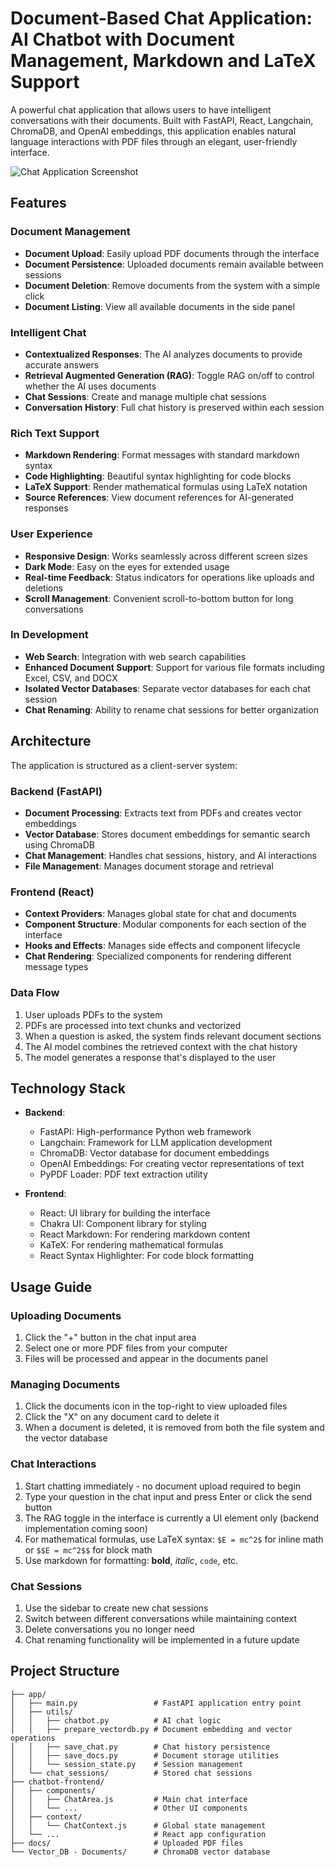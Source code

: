 # Document-Based Chat Application: AI Chatbot with Document Management, Markdown and LaTeX Support

A powerful chat application that allows users to have intelligent conversations with their documents. Built with FastAPI, React, Langchain, ChromaDB, and OpenAI embeddings, this application enables natural language interactions with PDF files through an elegant, user-friendly interface.

![Chat Application Screenshot](path-to-screenshot.png)

## Features

### Document Management
- **Document Upload**: Easily upload PDF documents through the interface
- **Document Persistence**: Uploaded documents remain available between sessions
- **Document Deletion**: Remove documents from the system with a simple click
- **Document Listing**: View all available documents in the side panel

### Intelligent Chat
- **Contextualized Responses**: The AI analyzes documents to provide accurate answers
- **Retrieval Augmented Generation (RAG)**: Toggle RAG on/off to control whether the AI uses documents
- **Chat Sessions**: Create and manage multiple chat sessions
- **Conversation History**: Full chat history is preserved within each session

### Rich Text Support
- **Markdown Rendering**: Format messages with standard markdown syntax
- **Code Highlighting**: Beautiful syntax highlighting for code blocks
- **LaTeX Support**: Render mathematical formulas using LaTeX notation
- **Source References**: View document references for AI-generated responses

### User Experience
- **Responsive Design**: Works seamlessly across different screen sizes
- **Dark Mode**: Easy on the eyes for extended usage
- **Real-time Feedback**: Status indicators for operations like uploads and deletions
- **Scroll Management**: Convenient scroll-to-bottom button for long conversations

### In Development
- **Web Search**: Integration with web search capabilities
- **Enhanced Document Support**: Support for various file formats including Excel, CSV, and DOCX
- **Isolated Vector Databases**: Separate vector databases for each chat session
- **Chat Renaming**: Ability to rename chat sessions for better organization

## Architecture

The application is structured as a client-server system:

### Backend (FastAPI)
- **Document Processing**: Extracts text from PDFs and creates vector embeddings
- **Vector Database**: Stores document embeddings for semantic search using ChromaDB
- **Chat Management**: Handles chat sessions, history, and AI interactions
- **File Management**: Manages document storage and retrieval

### Frontend (React)
- **Context Providers**: Manages global state for chat and documents
- **Component Structure**: Modular components for each section of the interface
- **Hooks and Effects**: Manages side effects and component lifecycle
- **Chat Rendering**: Specialized components for rendering different message types

### Data Flow
1. User uploads PDFs to the system
2. PDFs are processed into text chunks and vectorized
3. When a question is asked, the system finds relevant document sections
4. The AI model combines the retrieved context with the chat history
5. The model generates a response that's displayed to the user

## Technology Stack

- **Backend**:
  - FastAPI: High-performance Python web framework
  - Langchain: Framework for LLM application development
  - ChromaDB: Vector database for document embeddings
  - OpenAI Embeddings: For creating vector representations of text
  - PyPDF Loader: PDF text extraction utility

- **Frontend**:
  - React: UI library for building the interface
  - Chakra UI: Component library for styling
  - React Markdown: For rendering markdown content
  - KaTeX: For rendering mathematical formulas
  - React Syntax Highlighter: For code block formatting

## Usage Guide

### Uploading Documents
1. Click the "+" button in the chat input area
2. Select one or more PDF files from your computer
3. Files will be processed and appear in the documents panel

### Managing Documents
1. Click the documents icon in the top-right to view uploaded files
2. Click the "X" on any document card to delete it
3. When a document is deleted, it is removed from both the file system and the vector database

### Chat Interactions
1. Start chatting immediately - no document upload required to begin
2. Type your question in the chat input and press Enter or click the send button
3. The RAG toggle in the interface is currently a UI element only (backend implementation coming soon)
4. For mathematical formulas, use LaTeX syntax: `$E = mc^2$` for inline math or `$$E = mc^2$$` for block math
5. Use markdown for formatting: **bold**, *italic*, `code`, etc.

### Chat Sessions
1. Use the sidebar to create new chat sessions
2. Switch between different conversations while maintaining context
3. Delete conversations you no longer need
4. Chat renaming functionality will be implemented in a future update

## Project Structure

```
├── app/
│   ├── main.py                 # FastAPI application entry point
│   ├── utils/
│   │   ├── chatbot.py          # AI chat logic
│   │   ├── prepare_vectordb.py # Document embedding and vector operations
│   │   ├── save_chat.py        # Chat history persistence
│   │   ├── save_docs.py        # Document storage utilities
│   │   └── session_state.py    # Session management
│   └── chat_sessions/          # Stored chat sessions
├── chatbot-frontend/
│   ├── components/
│   │   ├── ChatArea.js         # Main chat interface
│   │   └── ...                 # Other UI components
│   ├── context/
│   │   └── ChatContext.js      # Global state management
│   └── ...                     # React app configuration
├── docs/                       # Uploaded PDF files
└── Vector_DB - Documents/      # ChromaDB vector database
``` 